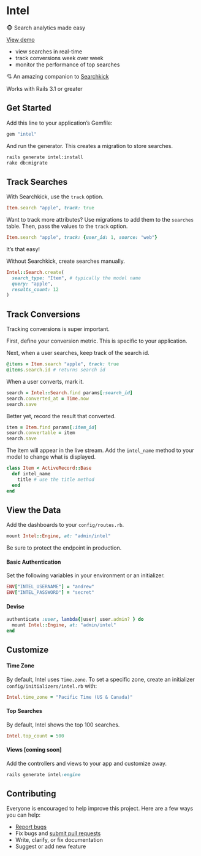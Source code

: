 # Intel

:monkey_face: Search analytics made easy

[View demo](http://intel-demo.herokuapp.com/)

- view searches in real-time
- track conversions week over week
- monitor the performance of top searches

:cupid: An amazing companion to [Searchkick](https://github.com/ankane/searchkick)

Works with Rails 3.1 or greater

## Get Started

Add this line to your application’s Gemfile:

```ruby
gem "intel"
```

And run the generator. This creates a migration to store searches.

```sh
rails generate intel:install
rake db:migrate
```

## Track Searches

With Searchkick, use the `track` option.

```ruby
Item.search "apple", track: true
```

Want to track more attributes? Use migrations to add them to the `searches` table. Then, pass the values to the `track` option.

```ruby
Item.search "apple", track: {user_id: 1, source: "web"}
```

It’s that easy!

Without Searchkick, create searches manually.

```ruby
Intel::Search.create(
  search_type: "Item", # typically the model name
  query: "apple",
  results_count: 12
)
```

## Track Conversions

Tracking conversions is super important.

First, define your conversion metric. This is specific to your application.

Next, when a user searches, keep track of the search id.

```ruby
@items = Item.search "apple", track: true
@items.search.id # returns search id
```

When a user converts, mark it.

```ruby
search = Intel::Search.find params[:search_id]
search.converted_at = Time.now
search.save
```

Better yet, record the result that converted.

```ruby
item = Item.find params[:item_id]
search.convertable = item
search.save
```

The item will appear in the live stream. Add the `intel_name` method to your model to change what is displayed.

```ruby
class Item < ActiveRecord::Base
  def intel_name
    title # use the title method
  end
end
```

## View the Data

Add the dashboards to your `config/routes.rb`.

```ruby
mount Intel::Engine, at: "admin/intel"
```

Be sure to protect the endpoint in production.

#### Basic Authentication

Set the following variables in your environment or an initializer.

```ruby
ENV["INTEL_USERNAME"] = "andrew"
ENV["INTEL_PASSWORD"] = "secret"
```

#### Devise

```ruby
authenticate :user, lambda{|user| user.admin? } do
  mount Intel::Engine, at: "admin/intel"
end
```

## Customize

#### Time Zone

By default, Intel uses `Time.zone`. To set a specific zone, create an initializer `config/initializers/intel.rb` with:

```ruby
Intel.time_zone = "Pacific Time (US & Canada)"
```

#### Top Searches

By default, Intel shows the top 100 searches.

```ruby
Intel.top_count = 500
```

#### Views [coming soon]

Add the controllers and views to your app and customize away.

```ruby
rails generate intel:engine
```

## Contributing

Everyone is encouraged to help improve this project. Here are a few ways you can help:

- [Report bugs](https://github.com/ankane/intel/issues)
- Fix bugs and [submit pull requests](https://github.com/ankane/intel/pulls)
- Write, clarify, or fix documentation
- Suggest or add new feature
